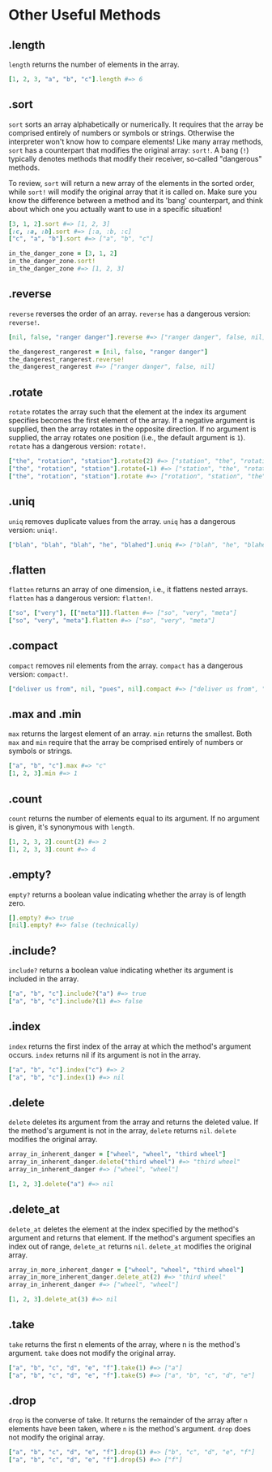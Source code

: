 # Other Useful Methods

## .length

`length` returns the number of elements in the array.

```ruby
[1, 2, 3, "a", "b", "c"].length #=> 6
```

## .sort

`sort` sorts an array alphabetically or numerically. It requires that the array be comprised entirely of numbers or symbols or strings. Otherwise the interpreter won't know how to compare elements! Like many array methods, `sort` has a counterpart that modifies the original array: `sort!`. A bang (`!`) typically denotes methods that modify their receiver, so-called "dangerous" methods.

To review, `sort` will return a new array of the elements in the sorted order, while `sort!` will modify the original array that it is called on. Make sure you know the difference between a method and its 'bang' counterpart, and think about which one you actually want to use in a specific situation!

```ruby
[3, 1, 2].sort #=> [1, 2, 3]
[:c, :a, :b].sort #=> [:a, :b, :c]
["c", "a", "b"].sort #=> ["a", "b", "c"]

in_the_danger_zone = [3, 1, 2]
in_the_danger_zone.sort!
in_the_danger_zone #=> [1, 2, 3]
```

## .reverse

`reverse` reverses the order of an array. `reverse` has a dangerous version: `reverse!`.

```ruby
[nil, false, "ranger danger"].reverse #=> ["ranger danger", false, nil]

the_dangerest_rangerest = [nil, false, "ranger danger"]
the_dangerest_rangerest.reverse!
the_dangerest_rangerest #=> ["ranger danger", false, nil]
```

## .rotate

`rotate` rotates the array such that the element at the index its argument specifies becomes the first element of the array. If a negative argument is supplied, then the array rotates in the opposite direction. If no argument is supplied, the array rotates one position (i.e., the default argument is `1`). `rotate` has a dangerous version: `rotate!`.

```ruby
["the", "rotation", "station"].rotate(2) #=> ["station", "the", "rotation"]
["the", "rotation", "station"].rotate(-1) #=> ["station", "the", "rotation"]
["the", "rotation", "station"].rotate #=> ["rotation", "station", "the"]
```

## .uniq

`uniq` removes duplicate values from the array. `uniq` has a dangerous version: `uniq!`.

```ruby
["blah", "blah", "blah", "he", "blahed"].uniq #=> ["blah", "he", "blahed"]
```

## .flatten

`flatten` returns an array of one dimension, i.e., it flattens nested arrays. `flatten` has a dangerous version: `flatten!`.

```ruby
["so", ["very"], [["meta"]]].flatten #=> ["so", "very", "meta"]
["so", "very", "meta"].flatten #=> ["so", "very", "meta"]
```

## .compact

`compact` removes nil elements from the array. `compact` has a dangerous version: `compact!`.

```ruby
["deliver us from", nil, "pues", nil].compact #=> ["deliver us from", "pues"]
```

## .max and .min

`max` returns the largest element of an array. `min` returns the smallest. Both `max` and `min` require that the array be comprised entirely of numbers or symbols or strings.

```ruby
["a", "b", "c"].max #=> "c"
[1, 2, 3].min #=> 1
```

## .count

`count` returns the number of elements equal to its argument. If no argument is given, it's synonymous with `length`.

```ruby
[1, 2, 3, 2].count(2) #=> 2
[1, 2, 3, 3].count #=> 4
```

## .empty?

`empty?` returns a boolean value indicating whether the array is of length zero.

```ruby
[].empty? #=> true
[nil].empty? #=> false (technically)
```

## .include?

`include?` returns a boolean value indicating whether its argument is included in the array.

```ruby
["a", "b", "c"].include?("a") #=> true
["a", "b", "c"].include?(1) #=> false
```

## .index

`index` returns the first index of the array at which the method's argument occurs. `index` returns nil if its argument is not in the array.

```ruby
["a", "b", "c"].index("c") #=> 2
["a", "b", "c"].index(1) #=> nil
```

## .delete

`delete` deletes its argument from the array and returns the deleted value. If the method's argument is not in the array, `delete` returns `nil`. `delete` modifies the original array.

```ruby
array_in_inherent_danger = ["wheel", "wheel", "third wheel"]
array_in_inherent_danger.delete("third wheel") #=> "third wheel"
array_in_inherent_danger #=> ["wheel", "wheel"]

[1, 2, 3].delete("a") #=> nil
```

## .delete_at

`delete_at` deletes the element at the index specified by the method's argument and returns that element. If the method's argument specifies an index out of range, `delete_at` returns `nil`. `delete_at` modifies the original array.

```ruby
array_in_more_inherent_danger = ["wheel", "wheel", "third wheel"]
array_in_more_inherent_danger.delete_at(2) #=> "third wheel"
array_in_inherent_danger #=> ["wheel", "wheel"]

[1, 2, 3].delete_at(3) #=> nil
```

## .take

`take` returns the first n elements of the array, where n is the method's argument. `take` does not modify the original array.

```ruby
["a", "b", "c", "d", "e", "f"].take(1) #=> ["a"]
["a", "b", "c", "d", "e", "f"].take(5) #=> ["a", "b", "c", "d", "e"]
```

## .drop

`drop` is the converse of take. It returns the remainder of the array after `n` elements have been taken, where `n` is the method's argument. `drop` does not modify the original array.

```ruby
["a", "b", "c", "d", "e", "f"].drop(1) #=> ["b", "c", "d", "e", "f"]
["a", "b", "c", "d", "e", "f"].drop(5) #=> ["f"]
```